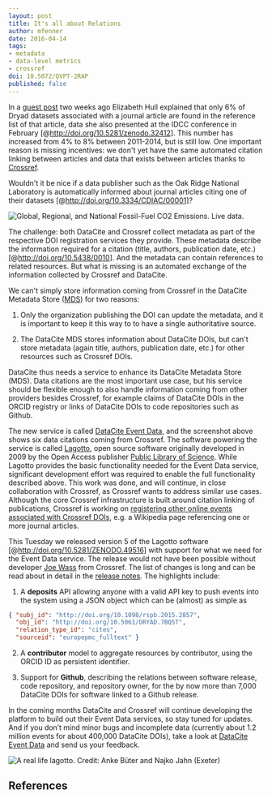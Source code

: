 ```yaml
---
layout: post
title: It's all about Relations
author: mfenner
date: 2016-04-14
tags:
- metadata
- data-level metrics
- crossref
doi: 10.5072/QVPT-2RAP
published: false
---
```

In a [guest post](/location-of-the-citation/) two weeks ago Elizabeth Hull explained that only 6% of Dryad datasets associated with a journal article are found in the reference list of that article, data she also presented at the IDCC conference in February [@http://doi.org/10.5281/zenodo.32412]. This number has increased from 4% to 8% between 2011-2014, but is still low. One important reason is missing incentives: we don't yet have the same automated citation linking  between articles and data that exists between articles thanks to [Crossref](http://www.crossref.org).

Wouldn't it be nice if a data publisher such as the Oak Ridge National Laboratory is automatically informed about journal articles citing one of their datasets [@http://doi.org/10.3334/CDIAC/00001]?

![Global, Regional, and National Fossil-Fuel CO2 Emissions. [Live data](https://eventdata.datacite.org/works/doi.org/10.3334/CDIAC/00001).](/images/2016/04/oak_ridge.png)

The challenge: both DataCite and Crossref collect metadata as part of the respective DOI registration services they provide. These metadata describe the information required for a citation (title, authors, publication date, etc.) [@http://doi.org/10.5438/0010]. And the metadata can contain references to related resources. But what is missing is an automated exchange of the information collected by Crossref and DataCite.

We can't simply store information coming from Crossref in the DataCite Metadata Store ([MDS](https://mds.datacite.org)) for two reasons:

1. Only the organization publishing the DOI can update the metadata, and it is important to keep
   it this way to to have a single authoritative source.

2. The DataCite MDS stores information about DataCite DOIs, but can't store metadata (again
   title, authors, publication date, etc.) for other resources such as Crossref DOIs.

DataCite thus needs a service to enhance its DataCite Metadata Store (MDS). Data citations are the most important use case, but his service should be flexible enough to also handle information coming from other providers besides Crossref, for example claims of DataCite DOIs in the ORCID registry or links of DataCite DOIs to code repositories such as Github.

The new service is called [DataCite Event Data](https://eventdata.datacite.org), and the screenshot above shows six data citations coming from Crossref. The software powering the service is called [Lagotto](http://www.lagotto.io/), open source software originally developed in 2009 by the Open Access publisher [Public Library of Science](http://www.plos.org). While Lagotto provides the basic functionality needed for the Event Data service, significant development effort was required to enable the full functionality described above. This work was done, and will continue, in close collaboration with Crossref, as Crossref wants to address similar use cases. Although the core Crossref infrastructure is built around citation linking of publications, Crossref is working on [registering other online events associated with Crossref DOIs](http://blog.crossref.org/2016/02/event-data-open-for-your-interpretation.html),
e.g. a Wikipedia page referencing one or more journal articles.

This Tuesday we released version 5 of the Lagotto software [@http://doi.org/10.5281/ZENODO.49516] with support for what we need for the Event Data service. The release would not have been possible without developer [Joe Wass](https://github.com/afandian) from Crossref. The list of changes is long and can be read about in detail in the [release notes](https://github.com/lagotto/lagotto/releases/tag/v.5.0.1). The highlights include:

1. A **deposits** API allowing anyone with a valid API key to push events into the system
   using a JSON object which can be (almost) as simple as

```json
{ "subj_id": "http://doi.org/10.1098/rspb.2015.2857",
  "obj_id": "http://doi.org/10.5061/DRYAD.7BQ5T",
  "relation_type_id": "cites",
  "sourceid": "europepmc_fulltext" }
```

2. A **contributor** model to aggregate resources by contributor, using the ORCID ID as
   persistent identifier.

3. Support for **Github**, describing the relations between software release, code repository,
   and repository owner, for the by now more than 7,000 DataCite DOIs for software linked to a Github release.

In the coming months DataCite and Crossref will continue developing the platform to build out their Event Data services, so stay tuned for updates. And if you don’t mind minor bugs and incomplete data (currently about 1.2 million events for about 400,000 DataCite DOIs), take a look at [DataCite Event Data](https://eventdata.datacite.org) and send us your feedback.

![**A real life lagotto**. Credit: Anke Büter and Najko Jahn (Exeter)](/images/2016/04/lagotto.jpg)

## References

